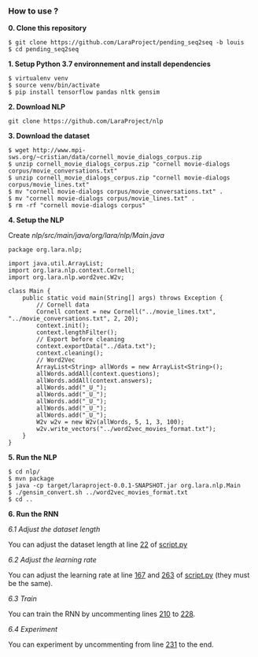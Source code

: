 ### How to use ? ###

**0. Clone this repository**

```
$ git clone https://github.com/LaraProject/pending_seq2seq -b louis
$ cd pending_seq2seq
```

**1. Setup Python 3.7 environnement and install dependencies**

```
$ virtualenv venv
$ source venv/bin/activate
$ pip install tensorflow pandas nltk gensim
```

**2. Download NLP**

```
git clone https://github.com/LaraProject/nlp
```

**3. Download the dataset**

```
$ wget http://www.mpi-sws.org/~cristian/data/cornell_movie_dialogs_corpus.zip
$ unzip cornell_movie_dialogs_corpus.zip "cornell movie-dialogs corpus/movie_conversations.txt"
$ unzip cornell_movie_dialogs_corpus.zip "cornell movie-dialogs corpus/movie_lines.txt"
$ mv "cornell movie-dialogs corpus/movie_conversations.txt" .
$ mv "cornell movie-dialogs corpus/movie_lines.txt" .
$ rm -rf "cornell movie-dialogs corpus"
```

**4. Setup the NLP**

Create *nlp/src/main/java/org/lara/nlp/Main.java*

```
package org.lara.nlp;

import java.util.ArrayList;
import org.lara.nlp.context.Cornell;
import org.lara.nlp.word2vec.W2v;

class Main {
	public static void main(String[] args) throws Exception {
		// Cornell data
		Cornell context = new Cornell("../movie_lines.txt", "../movie_conversations.txt", 2, 20);
		context.init();
		context.lengthFilter();
		// Export before cleaning
		context.exportData("../data.txt");
		context.cleaning();
		// Word2Vec
		ArrayList<String> allWords = new ArrayList<String>();
		allWords.addAll(context.questions);
		allWords.addAll(context.answers);
		allWords.add("_U_");
		allWords.add("_U_");
		allWords.add("_U_");
		allWords.add("_U_");
		allWords.add("_U_");
		W2v w2v = new W2v(allWords, 5, 1, 3, 100);
		w2v.write_vectors("../word2vec_movies_format.txt");
	}
}
```

**5. Run the NLP**

```
$ cd nlp/
$ mvn package
$ java -cp target/laraproject-0.0.1-SNAPSHOT.jar org.lara.nlp.Main
$ ./gensim_convert.sh ../word2vec_movies_format.txt
$ cd ..
```

**6. Run the RNN**

*6.1 Adjust the dataset length*

You can adjust the dataset length at line <u>22</u> of <u>script.py</u>

*6.2 Adjust the learning rate*

You can adjust the learning rate at line <u>167</u> and <u>263</u> of <u>script.py</u> (they must be the same).

*6.3 Train*

You can train the RNN by uncommenting lines <u>210</u> to <u>228</u>.

*6.4 Experiment*

You can experiment by uncommenting from line <u>231</u> to the end.





































